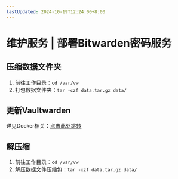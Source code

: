 ```yaml
---
lastUpdated: 2024-10-19T12:24:00+8:00
---
```


# 维护服务 | 部署Bitwarden密码服务

## 压缩数据文件夹

1. 前往工作目录：```cd /var/vw```
2. 打包数据文件夹：```tar -czf data.tar.gz data/```

## 更新Vaultwarden

详见Docker相关：[点击此处跳转](/Docker/)

## 解压缩

1. 前往工作目录：```cd /var/vw```
2. 解压数据文件压缩包：```tar -xzf data.tar.gz data/```